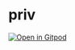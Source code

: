 # priv
[![Open in Gitpod](https://gitpod.io/button/open-in-gitpod.svg)](https://gitpod.io/#https://github.com/...)
